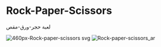 # Rock-Paper-Scissors
لعبة حجر-ورق-مقص

 ![460px-Rock-paper-scissors svg](https://user-images.githubusercontent.com/55116927/188534473-c6385e94-a534-4f06-9cd6-8a7ef2f25f2e.png)
![Rock-paper-scissors_ar](https://user-images.githubusercontent.com/55116927/188534485-85c8eed3-e732-458a-9373-9b62cd89a126.png)
